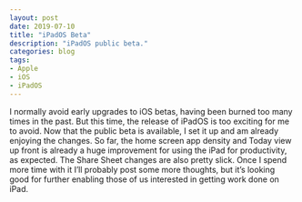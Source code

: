 ```yaml
---
layout: post
date: 2019-07-10
title: "iPadOS Beta"
description: "iPadOS public beta."
categories: blog
tags:
- Apple
- iOS
- iPadOS
---
```


I normally avoid early upgrades to iOS betas, having been burned too many times in the past. But this time, the release of iPadOS is too exciting for me to avoid. Now that the public beta is available, I set it up and am already enjoying the changes. So far, the home screen app density and Today view up front is already a huge improvement for using the iPad for productivity, as expected. The Share Sheet changes are also pretty slick. Once I spend more time with it I’ll probably post some more thoughts, but it’s looking good for further enabling those of us interested in getting work done on iPad.
